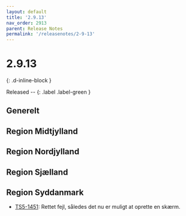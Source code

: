```yaml
---
layout: default
title: '2.9.13'
nav_order: 2913
parent: Release Notes
permalink: '/releasenotes/2-9-13'
---
```


# 2.9.13
{: .d-inline-block }

Released --
{: .label .label-green }

## Generelt

## Region Midtjylland

## Region Nordjylland

## Region Sjælland

## Region Syddanmark
- [TS5-1451](https://sd.trifork.com/browse/TS5-1451): Rettet fejl, således det nu er muligt at oprette en skærm.
